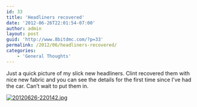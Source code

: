 ```yaml
---
id: 33
title: 'Headliners recovered'
date: '2012-06-26T22:01:54-07:00'
author: admin
layout: post
guid: 'http://www.8bitdmc.com/?p=33'
permalink: /2012/06/headliners-recovered/
categories:
    - 'General Thoughts'
---
```


Just a quick picture of my slick new headliners. Clint recovered them with nice new fabric and you can see the details for the first time since I’ve had the car. Can’t wait to put them in.

[![20120626-220142.jpg](../images/2012/06/20120626-220142.jpg)](../images/2012/06/20120626-220142.jpg)